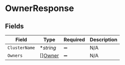 # OwnerResponse


## Fields

| Field                                   | Type                                    | Required                                | Description                             |
| --------------------------------------- | --------------------------------------- | --------------------------------------- | --------------------------------------- |
| `ClusterName`                           | **string*                               | :heavy_minus_sign:                      | N/A                                     |
| `Owners`                                | [][Owner](../../models/shared/owner.md) | :heavy_minus_sign:                      | N/A                                     |